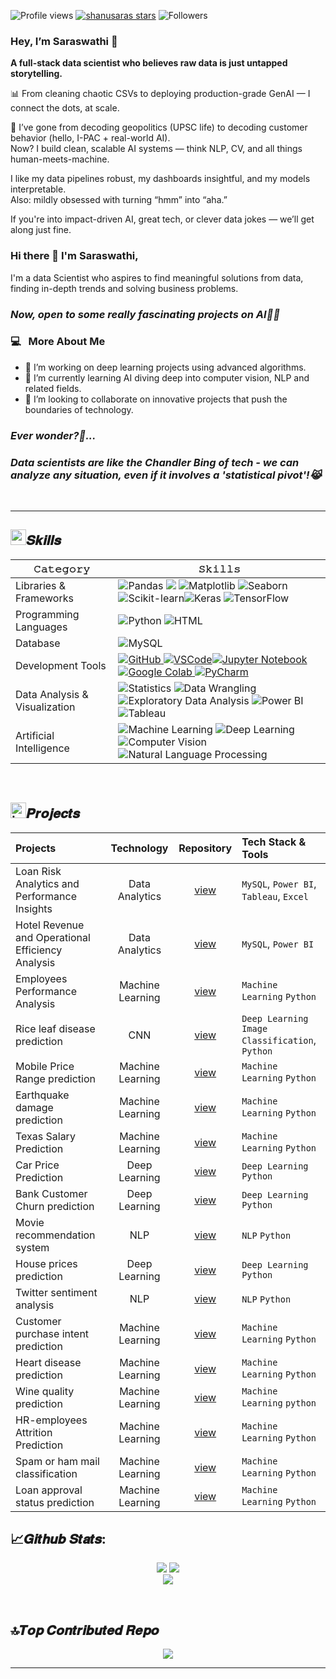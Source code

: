 ![Profile views](https://komarev.com/ghpvc/?username=shanusaras&style=for-the-badge&color=0077B5)
[![shanusaras stars](https://img.shields.io/github/stars/shanusaras?color=2F4F4F&style=for-the-badge&logo=https://github.com/shanusaras/repo/raw/main/path/to/your/image.png)](https://github.com/shanusaras?tab=repositories&sort=stargazers)
![Followers](https://img.shields.io/github/followers/shanusaras?style=for-the-badge&color=0077B5 )

### Hey, I’m Saraswathi 👋  
**A full-stack data scientist who believes raw data is just untapped storytelling.**

📊 From cleaning chaotic CSVs to deploying production-grade GenAI — I connect the dots, at scale.

🧠 I’ve gone from decoding geopolitics (UPSC life) to decoding customer behavior (hello, I-PAC + real-world AI).  
Now? I build clean, scalable AI systems — think NLP, CV, and all things human-meets-machine.

I like my data pipelines robust, my dashboards insightful, and my models interpretable.  
Also: mildly obsessed with turning “hmm” into “aha.”

If you're into impact-driven AI, great tech, or clever data jokes — we’ll get along just fine.


### Hi there 👋 I'm Saraswathi,

<!--<h2> Hi there! 👋 i'm Saraswathi.</h2> -->

I'm a data Scientist who aspires to find meaningful solutions from data, finding in-depth trends and solving business problems.

<h3><b><i>Now, open to some really fascinating projects on AI👩‍💻</b></i></h3>

<h3>  💻 &nbsp; More About Me </h3>

- 🔭 I’m working on deep learning projects using advanced algorithms.
- 🌱 I’m currently learning AI diving deep into computer vision, NLP and related fields.
- 👯 I’m looking to collaborate on innovative projects that push the boundaries of technology.

<h3><b><i>Ever wonder?💬...</b></i></h3>
<h3><b><i>Data scientists are like the Chandler Bing of tech - we can analyze any situation, even if it involves a 'statistical pivot'!😹</b></i></h3>

<!--- ------------------------------------------------------------------------------------------------------------------------------------------------------ -->
<!--- -- Activity Graph ------------------------------------------------------------------------------------------------------------------------------------ -->
<!--- ------------------------------------------------------------------------------------------------------------------------------------------------------ -->


<br>
<hr>


## <img src='https://user-images.githubusercontent.com/74038190/206662607-d9e7591e-bbf9-42f9-9386-29efc927bc16.gif' width="25">𝑺𝒌𝒊𝒍𝒍𝒔 

| 𝙲𝚊𝚝𝚎𝚐𝚘𝚛𝚢       | 𝚂𝚔𝚒𝚕𝚕𝚜        |
|-----------------|---------------|
| Libraries & Frameworks| ![Pandas](https://img.shields.io/badge/Pandas-150458?style=for-the-badge&logo=pandas&logoColor=white) <img src="https://img.shields.io/badge/NumPy-013243?style=for-the-badge&logo=numpy&logoColor=white" /> ![Matplotlib](https://img.shields.io/badge/Matplotlib-3776AB?style=for-the-badge&logo=matplotlib&logoColor=white) ![Seaborn](https://img.shields.io/badge/Seaborn-4EABE1?style=for-the-badge&logo=seaborn&logoColor=white) ![Scikit-learn](https://img.shields.io/badge/Scikit%20learn-F7931E?style=for-the-badge&logo=scikit-learn&logoColor=white)![Keras](https://img.shields.io/badge/Keras-D00000?style=for-the-badge&logo=keras&logoColor=white) ![TensorFlow](https://img.shields.io/badge/TensorFlow-FF6F00?style=for-the-badge&logo=tensorflow&logoColor=white) | 
| Programming  Languages  | ![Python](https://img.shields.io/badge/Python-3776AB?style=for-the-badge&logo=python&logoColor=white) ![HTML](https://img.shields.io/badge/HTML-E34F26?style=for-the-badge&logo=html5&logoColor=white) |
| Database |  ![MySQL](https://img.shields.io/badge/MySQL-4479A1?style=for-the-badge&logo=mysql&logoColor=white) |
| Development Tools|  <a href="https://github.com/shanusaras">![GitHub](https://img.shields.io/badge/GitHub-181717?style=for-the-badge&logo=github&logoColor=white) ![VSCode](https://img.shields.io/badge/Visual%20Studio%20Code-007ACC?style=for-the-badge&logo=visual-studio-code&logoColor=white)![Jupyter Notebook](https://img.shields.io/badge/Jupyter%20Notebook-F37626?style=for-the-badge&logo=jupyter&logoColor=white) ![Google Colab](https://img.shields.io/badge/Google%20Colab-F9AB00?style=for-the-badge&logo=google-colab&logoColor=white) ![PyCharm](https://img.shields.io/badge/PyCharm-000000?style=for-the-badge&logo=pycharm&logoColor=white)  |
| Data Analysis & Visualization | ![Statistics](https://img.shields.io/badge/Statistics-2E8B57?style=for-the-badge&logoColor=white) ![Data Wrangling](https://img.shields.io/badge/Data%20Wrangling-FFD700?style=for-the-badge&logoColor=white) ![Exploratory Data Analysis](https://img.shields.io/badge/EDA-FFA500?style=for-the-badge&logoColor=white) ![Power BI](https://img.shields.io/badge/Power%20BI-F2C811?style=for-the-badge&logo=power-bi&logoColor=black) ![Tableau](https://img.shields.io/badge/Tableau-20232A?style=for-the-badge&logo=Tableau&logoColor=white) |
| Artificial Intelligence | ![Machine Learning](https://img.shields.io/badge/Machine%20Learning-6D4A8E?style=for-the-badge&logoColor=white) ![Deep Learning](https://img.shields.io/badge/Deep%20Learning-FF6F00?style=for-the-badge&logoColor=white) ![Computer Vision](https://img.shields.io/badge/Computer%20Vision-336791?style=for-the-badge&logo=opencv&logoColor=white)![Natural Language Processing](https://img.shields.io/badge/NLP-4B8BBE?style=for-the-badge&logoColor=white)  |
<br>

<!--- ------------------------------------------------------------------------------------------------------------------------------------------------------ -->
<!--- -- Projects Section ---------------------------------------------------------------------------------------------------------------------------------- -->
<!--- ------------------------------------------------------------------------------------------------------------------------------------------------------ -->


## <img src="https://user-images.githubusercontent.com/74038190/221857969-f37e1717-1470-4fe4-abb5-88b334cf64ea.png" alt="icon of todo list" width="25" />𝑷𝒓𝒐𝒋𝒆𝒄𝒕𝒔  

| Projects | Technology | Repository | Tech Stack & Tools |
|:---------|:----------:|:----------:|:-------------------|
| Loan Risk Analytics and Performance Insights | Data Analytics | [view](https://github.com/shanusaras/Loan-Risk-Analytics-and-Performance-Insights.git)| `MySQL`, `Power BI`, `Tableau`, `Excel`|
| Hotel Revenue and Operational Efficiency Analysis | Data Analytics | [view](https://github.com/shanusaras/Hotel-Revenue-and-Operational-Efficiency-Dashboard.git) | `MySQL`, `Power BI`|
| Employees Performance Analysis | Machine Learning |[view](https://github.com/shanusaras/Employees_performance_analysis.git) |`Machine Learning`  `Python`|
| Rice leaf disease prediction  | CNN |[view](https://github.com/shanusaras/Rice_leaf_disease_prediction.git) |`Deep Learning`  `Image Classification`, `Python`|
| Mobile Price Range prediction | Machine Learning | [view](https://github.com/shanusaras/Mobile-Price-Range-Prediction.git) |`Machine Learning`  `Python`|
| Earthquake damage prediction | Machine Learning | [view](https://github.com/shanusaras/Earthquake-Damage-Prediction-and-Risk-Mitigation-Strategies.git) |`Machine Learning`  `Python`|
| Texas Salary Prediction | Machine Learning | [view](https://github.com/shanusaras/Capstone_Projects.git) |`Machine Learning`  `Python`| 
| Car Price Prediction | Deep Learning | [view](https://github.com/shanusaras/Deep_Learning_projects.git)|`Deep Learning`  `Python`  |
| Bank Customer Churn prediction | Deep Learning  | [view](https://github.com/shanusaras/Deep_Learning_projects.git) |`Deep Learning`  `Python`  |
| Movie recommendation system  | NLP | [view](https://github.com/shanusaras/Movie_recommendation_system.git) |`NLP`  `Python`| 
|  House prices prediction  | Deep Learning   | [view](https://github.com/shanusaras/House_prices_prediction.git) |`Deep Learning`  `Python`|
| Twitter sentiment analysis  | NLP  | [view](https://github.com/shanusaras/Twitter_sentiment_analysis.git) |`NLP`  `Python`|
| Customer purchase intent prediction | Machine Learning  | [view](https://github.com/shanusaras/Bank_customers_purchase_prediction.git) |`Machine Learning`  `Python`|
| Heart disease prediction | Machine Learning | [view](https://github.com/shanusaras/heart_diseases_prediction.git) |`Machine Learning`  `Python` | 
| Wine quality prediction | Machine Learning | [view](https://github.com/shanusaras/wine_quality_prediction.git) |`Machine Learning`  `python`  | 
| HR-employees Attrition Prediction | Machine Learning  | [view](https://github.com/shanusaras/HR_employees_attrition_prediction.git) |`Machine Learning`  `Python`  |
| Spam or ham mail classification | Machine Learning  | [view](https://github.com/shanusaras/spam_or_ham_mail_classification.git) |`Machine Learning`  `Python`  |
| Loan approval status prediction | Machine Learning | [view](https://github.com/shanusaras/Loan_approval_status_prediction.git) |`Machine Learning`  `Python`  |

## 📈𝑮𝒊𝒕𝒉𝒖𝒃 𝑺𝒕𝒂𝒕𝒔:

<div  align=center>
 
![](https://github-readme-stats.vercel.app/api?username=shanusaras&show_icons=true&theme=merko)
![](https://github-readme-streak-stats.herokuapp.com/?user=shanusaras&theme=merko)<br/>
![](https://github-readme-stats.vercel.app/api/top-langs/?username=shanusaras&theme=merko&layout=compact)

</div>

<br/>

## 🔝𝑻𝒐𝒑 𝑪𝒐𝒏𝒕𝒓𝒊𝒃𝒖𝒕𝒆𝒅 𝑹𝒆𝒑𝒐

<div  align=center>
 
![](https://github-contributor-stats.vercel.app/api?username=shanusaras&limit=5&theme=merko&combine_all_yearly_contributions=true)

</div>

---
